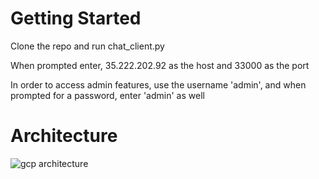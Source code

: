 # Getting Started

Clone the repo and run chat_client.py

When prompted enter, 35.222.202.92 as the host and 33000 as the port

In order to access admin features, use the username 'admin', and when prompted for a password, enter 'admin' as well

# Architecture

![gcp architecture](https://i.imgur.com/DWUmsiM.png)
